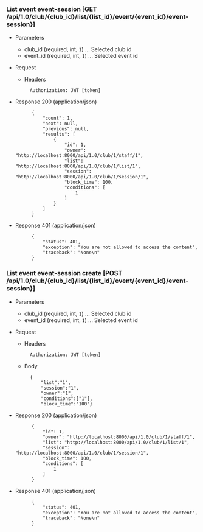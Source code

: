 ### List event event-session [GET /api/1.0/club/{club_id}/list/{list_id}/event/{event_id}/event-session}]

+ Parameters
    + club_id (required, int, `1`) ... Selected club id
    + event_id (required, int, `1`) ... Selected event id

+ Request
    + Headers

            Authorization: JWT [token]
    
+ Response 200 (application/json)

            {
                "count": 1,
                "next": null,
                "previous": null,
                "results": [
                    {
                        "id": 1,
                        "owner": "http://localhost:8000/api/1.0/club/1/staff/1",
                        "list": "http://localhost:8000/api/1.0/club/1/list/1",
                        "session": "http://localhost:8000/api/1.0/club/1/session/1",
                        "block_time": 100,
                        "conditions": [
                            1
                        ]
                    }
                ]
            }

+ Response 401 (application/json)

            {
                "status": 401,
                "exception": "You are not allowed to access the content",
                "traceback": "None\n"
            }

### List event event-session create [POST /api/1.0/club/{club_id}/list/{list_id}/event/{event_id}/event-session}]

+ Parameters
    + club_id (required, int, `1`) ... Selected club id
    + event_id (required, int, `1`) ... Selected event id

+ Request
    + Headers

            Authorization: JWT [token]

    + Body

            {
                "list":"1",
                "session":"1",
                "owner":"1",
                "conditions":["1"],
                "block_time":"100"}
    
+ Response 200 (application/json)

            {
                "id": 1,
                "owner": "http://localhost:8000/api/1.0/club/1/staff/1",
                "list": "http://localhost:8000/api/1.0/club/1/list/1",
                "session": "http://localhost:8000/api/1.0/club/1/session/1",
                "block_time": 100,
                "conditions": [
                    1
                ]
            }

+ Response 401 (application/json)

            {
                "status": 401,
                "exception": "You are not allowed to access the content",
                "traceback": "None\n"
            }
